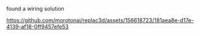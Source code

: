 found a wiring solution


https://github.com/morotonai/replac3d/assets/156618723/181aea8e-d17e-4139-af18-0ff9457efe53

